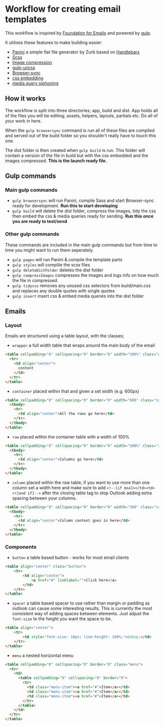 # Workflow for creating email templates

This workflow is inspired by [Foundation for Emails](http://foundation.zurb.com/emails) and powered by [gulp](https://gulpjs.com/).

It utilises these features to make building easier:
- [Panini](http://github.com/zurb/panini) a simple flat file generator by Zurb based on [Handlebars](http://handlebarsjs.com/)
- [Scss](http://sass-lang.com/)
- [Image compression](https://www.npmjs.com/package/gulp-imagemin)
- [gulp-uncss](https://www.npmjs.com/package/gulp-uncss)
- [Browser-sync](https://browsersync.io/)
- [css embedding](https://www.npmjs.com/package/gulp-replace)
- [media query siphoning](https://github.com/zurb/siphon-media-query)

## How it works

The workflow is split into three directories; app, build and dist. App holds all of the files you will be editing; assets, helpers, layouts, partials etc. Do all of your work in here.

When the `gulp browsersync` command is run all of these files are compiled and served out of the build folder so you shouldn't really have to touch this one.

The dist folder is then created when `gulp build` is run. This folder will contain a version of the file in build but with the css embedded and the images compressed.
**This is the launch ready file.**

## Gulp commands

### Main gulp commands

- `gulp browsersync` will run Panini, compile Sass and start Browser-sync ready for development.
**Run this to start developing**
- `gulp build` will delete the dist folder, compress the images, tidy the css then embed the css & media queries ready for sending.
**Run this once you are ready to test/send**

### Other gulp commands

These commands are included in the main gulp commands but from time to time you might want to run them seperately.

- `gulp pages` will run Panini & compile the template parts
- `gulp styles` will complile the scss files
- `gulp deleteDistFolder` deletes the dist folder
- `gulp compressImages` compresses the images and logs info on how much the file in compressed
- `gulp tidycss` removes any unused css selectors from build/main.css and replaces any double quotes with single quotes
- `gulp insert` insert css & embed media queries into the dist folder

## Emails

### Layout

Emails are structured using a table layout, with the classes;

- `wrapper` a full width table that wraps around the main body of the email

```html
<table cellpadding="0" cellspacing="0" border="0" width="100%" class="wrapper">
  <tr>
    <td align="center">
      content
    </td>
  </tr>
</table>
```

- `container` placed within that and given a set width (e.g. 600px)

```html
<table cellpadding="0" cellspacing="0" border="0" width="600" class="container">
  <tbody>
    <tr>
      <td align="center">All the rows go here</td>
    </tr>
  </tbody>
</table>
```

- `row` placed within the container table with a width of 100%

```html
<table cellpadding="0" cellspacing="0" border="0" width="100%" class="row">
  <tbody>
    <tr>
      <td align="center">Columns go here</td>
    </tr>
  </tbody>
</table>
```

- `column` placed within the row table, if you want to use more than one column set a width here and make sure to add `<!--[if mso]></td><td><![end if]-->` after the closing table tag to stop Outlook adding extra spacing between your columns.

```html
<table cellpadding="0" cellspacing="0" border="0" width="300" class="column">
  <tbody>
    <tr>
      <td align="center">Column content goes in here</td>
    </tr>
  </tbody>
</table>
```

### Components

- `button` a table based button - works for most email clients

```html
<table align="center" class="button">
    <tr>
        <td align="center">
            <a href="#" linklabel="">Click here</a>
        </td>
    </tr>
</table>
```

- `spacer` a table based spacer to use rather than margin or padding as outlook can cause some interesting results. This is currently the most consistent way of adding spaces between elements. Just adjust the `font-size` to the height you want the space to be.

```html
<table align="center">
    <tr>
        <td style="font-size: 10px; line-height: 100%;">&nbsp;</td>
    </tr>
</table>
```

- `menu` a nested horizontal menu

```html
<table cellpadding="0" cellspacing="0" border="0" class="menu">
  <tr>
    <td>
      <table cellpadding="0" cellspacing="0" border="0">
        <tr>
          <td class="menu-item"><a href="#">Item</a></td>
          <td class="menu-item"><a href="#">Item</a></td>
          <td class="menu-item"><a href="#">Item</a></td>
        </tr>
      </table>
    </td>
  </tr>
</table>
```
